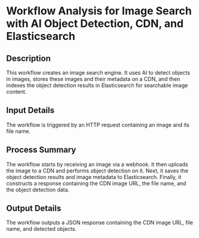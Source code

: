 # Workflow Analysis for Image Search with AI Object Detection, CDN, and Elasticsearch

## Description
This workflow creates an image search engine. It uses AI to detect objects in images, stores these images and their metadata on a CDN, and then indexes the object detection results in Elasticsearch for searchable image content.

## Input Details
The workflow is triggered by an HTTP request containing an image and its file name.

## Process Summary
The workflow starts by receiving an image via a webhook. It then uploads the image to a CDN and performs object detection on it. Next, it saves the object detection results and image metadata to Elasticsearch. Finally, it constructs a response containing the CDN image URL, the file name, and the object detection data.

## Output Details
The workflow outputs a JSON response containing the CDN image URL, file name, and detected objects.
